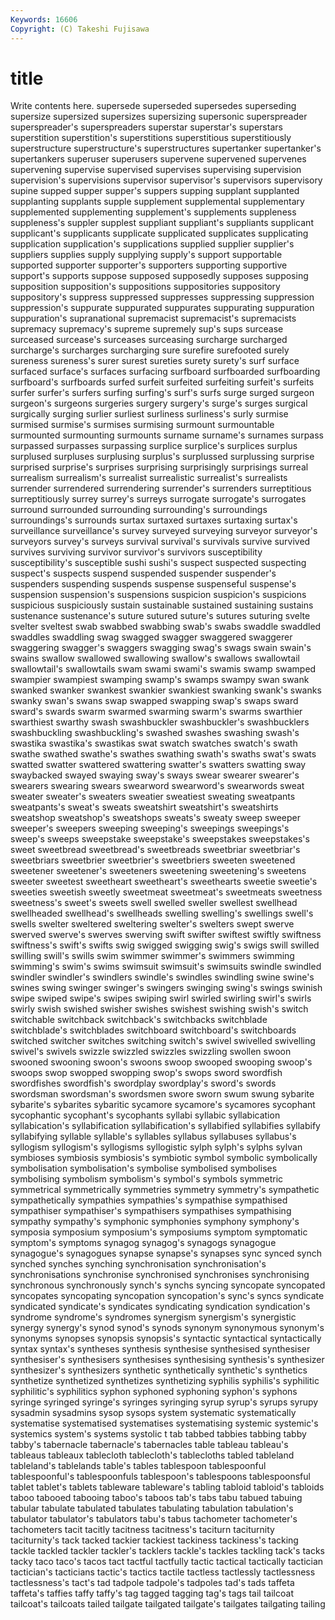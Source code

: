 ```yaml
---
Keywords: 16606 
Copyright: (C) Takeshi Fujisawa
---
```


# title

Write contents here.
supersede superseded supersedes superseding supersize supersized supersizes supersizing
supersonic superspreader superspreader's superspreaders superstar superstar's superstars superstition superstition's superstitions
superstitious superstitiously superstructure superstructure's superstructures supertanker supertanker's supertankers superuser superusers
supervene supervened supervenes supervening supervise supervised supervises supervising supervision supervision's
supervisions supervisor supervisor's supervisors supervisory supine supped supper supper's suppers
supping supplant supplanted supplanting supplants supple supplement supplemental supplementary supplemented
supplementing supplement's supplements suppleness suppleness's suppler supplest suppliant suppliant's suppliants
supplicant supplicant's supplicants supplicate supplicated supplicates supplicating supplication supplication's supplications
supplied supplier supplier's suppliers supplies supply supplying supply's support supportable
supported supporter supporter's supporters supporting supportive support's supports suppose supposed
supposedly supposes supposing supposition supposition's suppositions suppositories suppository suppository's suppress
suppressed suppresses suppressing suppression suppression's suppurate suppurated suppurates suppurating suppuration
suppuration's supranational supremacist supremacist's supremacists supremacy supremacy's supreme supremely sup's
sups surcease surceased surcease's surceases surceasing surcharge surcharged surcharge's surcharges
surcharging sure surefire surefooted surely sureness sureness's surer surest sureties
surety surety's surf surface surfaced surface's surfaces surfacing surfboard surfboarded
surfboarding surfboard's surfboards surfed surfeit surfeited surfeiting surfeit's surfeits surfer
surfer's surfers surfing surfing's surf's surfs surge surged surgeon surgeon's
surgeons surgeries surgery surgery's surge's surges surgical surgically surging surlier
surliest surliness surliness's surly surmise surmised surmise's surmises surmising surmount
surmountable surmounted surmounting surmounts surname surname's surnames surpass surpassed surpasses
surpassing surplice surplice's surplices surplus surplused surpluses surplusing surplus's surplussed
surplussing surprise surprised surprise's surprises surprising surprisingly surprisings surreal surrealism
surrealism's surrealist surrealistic surrealist's surrealists surrender surrendered surrendering surrender's surrenders
surreptitious surreptitiously surrey surrey's surreys surrogate surrogate's surrogates surround surrounded
surrounding surrounding's surroundings surroundings's surrounds surtax surtaxed surtaxes surtaxing surtax's
surveillance surveillance's survey surveyed surveying surveyor surveyor's surveyors survey's surveys
survival survival's survivals survive survived survives surviving survivor survivor's survivors
susceptibility susceptibility's susceptible sushi sushi's suspect suspected suspecting suspect's suspects
suspend suspended suspender suspender's suspenders suspending suspends suspense suspenseful suspense's
suspension suspension's suspensions suspicion suspicion's suspicions suspicious suspiciously sustain sustainable
sustained sustaining sustains sustenance sustenance's suture sutured suture's sutures suturing
svelte svelter sveltest swab swabbed swabbing swab's swabs swaddle swaddled
swaddles swaddling swag swagged swagger swaggered swaggerer swaggering swagger's swaggers
swagging swag's swags swain swain's swains swallow swallowed swallowing swallow's
swallows swallowtail swallowtail's swallowtails swam swami swami's swamis swamp swamped
swampier swampiest swamping swamp's swamps swampy swan swank swanked swanker
swankest swankier swankiest swanking swank's swanks swanky swan's swans swap
swapped swapping swap's swaps sward sward's swards swarm swarmed swarming
swarm's swarms swarthier swarthiest swarthy swash swashbuckler swashbuckler's swashbucklers swashbuckling
swashbuckling's swashed swashes swashing swash's swastika swastika's swastikas swat swatch
swatches swatch's swath swathe swathed swathe's swathes swathing swath's swaths
swat's swats swatted swatter swattered swattering swatter's swatters swatting sway
swaybacked swayed swaying sway's sways swear swearer swearer's swearers swearing
swears swearword swearword's swearwords sweat sweater sweater's sweaters sweatier sweatiest
sweating sweatpants sweatpants's sweat's sweats sweatshirt sweatshirt's sweatshirts sweatshop sweatshop's
sweatshops sweats's sweaty sweep sweeper sweeper's sweepers sweeping sweeping's sweepings
sweepings's sweep's sweeps sweepstake sweepstake's sweepstakes sweepstakes's sweet sweetbread sweetbread's
sweetbreads sweetbriar sweetbriar's sweetbriars sweetbrier sweetbrier's sweetbriers sweeten sweetened sweetener
sweetener's sweeteners sweetening sweetening's sweetens sweeter sweetest sweetheart sweetheart's sweethearts
sweetie sweetie's sweeties sweetish sweetly sweetmeat sweetmeat's sweetmeats sweetness sweetness's
sweet's sweets swell swelled sweller swellest swellhead swellheaded swellhead's swellheads
swelling swelling's swellings swell's swells swelter sweltered sweltering swelter's swelters
swept swerve swerved swerve's swerves swerving swift swifter swiftest swiftly
swiftness swiftness's swift's swifts swig swigged swigging swig's swigs swill
swilled swilling swill's swills swim swimmer swimmer's swimmers swimming swimming's
swim's swims swimsuit swimsuit's swimsuits swindle swindled swindler swindler's swindlers
swindle's swindles swindling swine swine's swines swing swinger swinger's swingers
swinging swing's swings swinish swipe swiped swipe's swipes swiping swirl
swirled swirling swirl's swirls swirly swish swished swisher swishes swishest
swishing swish's switch switchable switchback switchback's switchbacks switchblade switchblade's switchblades
switchboard switchboard's switchboards switched switcher switches switching switch's swivel swivelled
swivelling swivel's swivels swizzle swizzled swizzles swizzling swollen swoon swooned
swooning swoon's swoons swoop swooped swooping swoop's swoops swop swopped
swopping swop's swops sword swordfish swordfishes swordfish's swordplay swordplay's sword's
swords swordsman swordsman's swordsmen swore sworn swum swung sybarite sybarite's
sybarites sybaritic sycamore sycamore's sycamores sycophant sycophantic sycophant's sycophants syllabi
syllabic syllabication syllabication's syllabification syllabification's syllabified syllabifies syllabify syllabifying syllable
syllable's syllables syllabus syllabuses syllabus's syllogism syllogism's syllogisms syllogistic sylph
sylph's sylphs sylvan symbioses symbiosis symbiosis's symbiotic symbol symbolic symbolically
symbolisation symbolisation's symbolise symbolised symbolises symbolising symbolism symbolism's symbol's symbols
symmetric symmetrical symmetrically symmetries symmetry symmetry's sympathetic sympathetically sympathies sympathies's
sympathise sympathised sympathiser sympathiser's sympathisers sympathises sympathising sympathy sympathy's symphonic
symphonies symphony symphony's symposia symposium symposium's symposiums symptom symptomatic symptom's
symptoms synagog synagog's synagogs synagogue synagogue's synagogues synapse synapse's synapses
sync synced synch synched synches synching synchronisation synchronisation's synchronisations synchronise
synchronised synchronises synchronising synchronous synchronously synch's synchs syncing syncopate syncopated
syncopates syncopating syncopation syncopation's sync's syncs syndicate syndicated syndicate's syndicates
syndicating syndication syndication's syndrome syndrome's syndromes synergism synergism's synergistic synergy
synergy's synod synod's synods synonym synonymous synonym's synonyms synopses synopsis
synopsis's syntactic syntactical syntactically syntax syntax's syntheses synthesis synthesise synthesised
synthesiser synthesiser's synthesisers synthesises synthesising synthesis's synthesizer synthesizer's synthesizers synthetic
synthetically synthetic's synthetics synthetize synthetized synthetizes synthetizing syphilis syphilis's syphilitic
syphilitic's syphilitics syphon syphoned syphoning syphon's syphons syringe syringed syringe's
syringes syringing syrup syrup's syrups syrupy sysadmin sysadmins sysop sysops
system systematic systematically systematise systematised systematises systematising systemic systemic's systemics
system's systems systolic t tab tabbed tabbies tabbing tabby tabby's
tabernacle tabernacle's tabernacles table tableau tableau's tableaus tableaux tablecloth tablecloth's
tablecloths tabled tableland tableland's tablelands table's tables tablespoon tablespoonful tablespoonful's
tablespoonfuls tablespoon's tablespoons tablespoonsful tablet tablet's tablets tableware tableware's tabling
tabloid tabloid's tabloids taboo tabooed tabooing taboo's taboos tab's tabs
tabu tabued tabuing tabular tabulate tabulated tabulates tabulating tabulation tabulation's
tabulator tabulator's tabulators tabu's tabus tachometer tachometer's tachometers tacit tacitly
tacitness tacitness's taciturn taciturnity taciturnity's tack tacked tackier tackiest tackiness
tackiness's tacking tackle tackled tackler tackler's tacklers tackle's tackles tackling
tack's tacks tacky taco taco's tacos tact tactful tactfully tactic
tactical tactically tactician tactician's tacticians tactic's tactics tactile tactless tactlessly
tactlessness tactlessness's tact's tad tadpole tadpole's tadpoles tad's tads taffeta
taffeta's taffies taffy taffy's tag tagged tagging tag's tags tail
tailcoat tailcoat's tailcoats tailed tailgate tailgated tailgate's tailgates tailgating tailing
